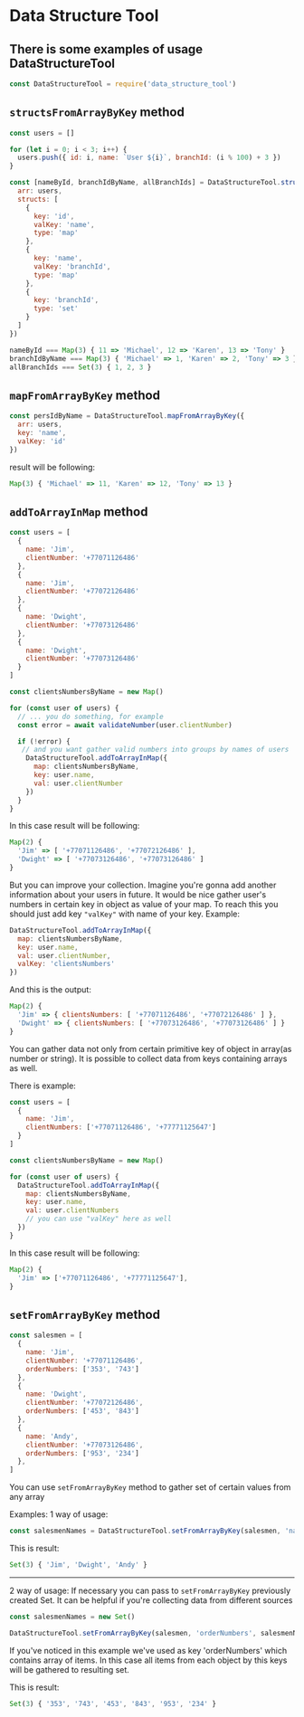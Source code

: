 # Data Structure Tool

## There is some examples of usage DataStructureTool

```JavaScript
const DataStructureTool = require('data_structure_tool')
```

## `structsFromArrayByKey` method

```JavaScript
const users = []

for (let i = 0; i < 3; i++) {
  users.push({ id: i, name: `User ${i}`, branchId: (i % 100) + 3 })
}

const [nameById, branchIdByName, allBranchIds] = DataStructureTool.structsFromArrayByKey({
  arr: users,
  structs: [
    {
      key: 'id',
      valKey: 'name',
      type: 'map'
    },
    {
      key: 'name',
      valKey: 'branchId',
      type: 'map'
    },
    {
      key: 'branchId',
      type: 'set'
    }
  ]
})

nameById === Map(3) { 11 => 'Michael', 12 => 'Karen', 13 => 'Tony' }
branchIdByName === Map(3) { 'Michael' => 1, 'Karen' => 2, 'Tony' => 3 }
allBranchIds === Set(3) { 1, 2, 3 }
```

## `mapFromArrayByKey` method

```JavaScript
const persIdByName = DataStructureTool.mapFromArrayByKey({
  arr: users,
  key: 'name',
  valKey: 'id'
})
```

result will be following:

```JavaScript
Map(3) { 'Michael' => 11, 'Karen' => 12, 'Tony' => 13 }
```

## `addToArrayInMap` method

```JavaScript
const users = [
  {
    name: 'Jim',
    clientNumber: '+77071126486'
  },
  {
    name: 'Jim',
    clientNumber: '+77072126486'
  },
  {
    name: 'Dwight',
    clientNumber: '+77073126486'
  },
  {
    name: 'Dwight',
    clientNumber: '+77073126486'
  }
]

const clientsNumbersByName = new Map()

for (const user of users) {
  // ... you do something, for example
  const error = await validateNumber(user.clientNumber)

  if (!error) {
   // and you want gather valid numbers into groups by names of users
    DataStructureTool.addToArrayInMap({
      map: clientsNumbersByName,
      key: user.name,
      val: user.clientNumber
    })
  }
}
```

In this case result will be following:

```JavaScript
Map(2) {
  'Jim' => [ '+77071126486', '+77072126486' ],
  'Dwight' => [ '+77073126486', '+77073126486' ]
}
```

But you can improve your collection. Imagine you're gonna add another information about your users in future.
It would be nice gather user's numbers in certain key in object as value of your map.
To reach this you should just add key `"valKey"` with name of your key.
Example:

```JavaScript
DataStructureTool.addToArrayInMap({
  map: clientsNumbersByName,
  key: user.name,
  val: user.clientNumber,
  valKey: 'clientsNumbers'
})
```

And this is the output:

```JavaScript
Map(2) {
  'Jim' => { clientsNumbers: [ '+77071126486', '+77072126486' ] },
  'Dwight' => { clientsNumbers: [ '+77073126486', '+77073126486' ] }
}
```

You can gather data not only from certain primitive key of object in array(as number or string).
It is possible to collect data from keys containing arrays as well.

There is example:

```JavaScript
const users = [
  {
    name: 'Jim',
    clientNumbers: ['+77071126486', '+77771125647']
  }
]

const clientsNumbersByName = new Map()

for (const user of users) {
  DataStructureTool.addToArrayInMap({
    map: clientsNumbersByName,
    key: user.name,
    val: user.clientNumbers
    // you can use "valKey" here as well
  })
}
```

In this case result will be following:

```JavaScript
Map(2) {
  'Jim' => ['+77071126486', '+77771125647'],
}
```

## `setFromArrayByKey` method

```JavaScript
const salesmen = [
  {
    name: 'Jim',
    clientNumber: '+77071126486',
    orderNumbers: ['353', '743']
  },
  {
    name: 'Dwight',
    clientNumber: '+77072126486',
    orderNumbers: ['453', '843']
  },
  {
    name: 'Andy',
    clientNumber: '+77073126486',
    orderNumbers: ['953', '234']
  },
]
```

You can use `setFromArrayByKey` method to gather set of certain values from any array

Examples:
1 way of usage:

```JavaScript
const salesmenNames = DataStructureTool.setFromArrayByKey(salesmen, 'name')
```

This is result:

```JavaScript
Set(3) { 'Jim', 'Dwight', 'Andy' }
```

---

2 way of usage:
If necessary you can pass to `setFromArrayByKey` previously created Set.
It can be helpful if you're collecting data from different sources

```JavaScript
const salesmenNames = new Set()

DataStructureTool.setFromArrayByKey(salesmen, 'orderNumbers', salesmenNames)
```

If you've noticed in this example we've used as key 'orderNumbers' which contains array of items.
In this case all items from each object by this keys will be gathered to resulting set.

This is result:

```JavaScript
Set(3) { '353', '743', '453', '843', '953', '234' }
```
